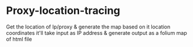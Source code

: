 # Proxy-location-tracing
Get the location of Ip/proxy &amp; generate the map based on it location coordinates it'll take input as IP address &amp; generate output as a folium map of html file
